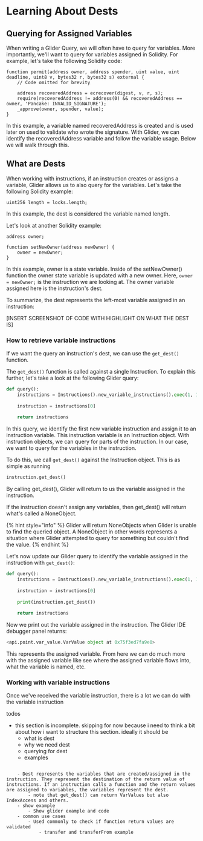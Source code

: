 # Learning About Dests

## Querying for Assigned Variables

When writing a Glider Query, we will often have to query for variables. More importantly, we'll want to query for variables assigned in Solidity. For example, let's take the following Solidity code:

```solidity
function permit(address owner, address spender, uint value, uint deadline, uint8 v, bytes32 r, bytes32 s) external {
    // Code omitted for brevity
    
    address recoveredAddress = ecrecover(digest, v, r, s);
    require(recoveredAddress != address(0) && recoveredAddress == owner, 'Pancake: INVALID_SIGNATURE');
    _approve(owner, spender, value);
}
```

In this example, a variable named recoveredAddress is created and is used later on used to validate who wrote the signature. With Glider, we can identify the recoveredAddress variable and follow the variable usage. Below we will walk through this.

## What are Dests

When working with instructions, if an instruction creates or assigns a variable, Glider allows us to also query for the variables. Let's take the following Solidity example:

```solidity
uint256 length = locks.length;
```

In this example, the dest is considered the variable named length.

Let's look at another Solidity example:

```solidity
address owner;

function setNewOwner(address newOwner) {
    owner = newOwner;
}
```

In this example, owner is a state variable. Inside of the setNewOwner() function the owner state variable is updated with a new owner. Here, `owner = newOwner;` is the instruction we are looking at. The owner variable assigned here is the instruction's dest.

To summarize, the dest represents the left-most variable assigned in an instruction:

\[INSERT SCREENSHOT OF CODE WITH HIGHLIGHT ON WHAT THE DEST IS]

### How to retrieve variable instructions

If we want the query an instruction's dest, we can use the `get_dest()` function.

The `get_dest()` function is called against a single Instruction. To explain this further, let's take a look at the following Glider query:

```python
def query():
    instructions = Instructions().new_variable_instructions().exec(1, 10)
    
    instruction = instructions[0]
    
    return instructions
```

In this query, we identify the first new variable instruction and assign it to an instruction variable. This instruction variable is an Instruction object. With instruction objects, we can query for parts of the instruction. In our case, we want to query for the variables in the instruction.

To do this, we call `get_dest()` against the Instruction object. This is as simple as running

```python
instruction.get_dest()
```

By calling get\_dest(), Glider will return to us the variable assigned in the instruction.&#x20;

If the instruction doesn't assign any variables, then get\_dest() will return what's called a NoneObject.

{% hint style="info" %}
Glider will return NoneObjects when Glider is unable to find the queried object. A NoneObject in other words represents a situation where Glider attempted to query for something but couldn't find the value.
{% endhint %}

Let's now update our Glider query to identify the variable assigned in the instruction with `get_dest()`:

```python
def query():
    instructions = Instructions().new_variable_instructions().exec(1, 10)
    
    instruction = instructions[0]
    
    print(instruction.get_dest())
    
    return instructions    
```

Now we print out the variable assigned in the instruction. The Glider IDE debugger panel returns:

```python
<api.point.var_value.VarValue object at 0x75f3ed7fa9e0>
```

This represents the assigned variable. From here we can do much more with the assigned variable like see where the assigned variable flows into, what the variable is named, etc.



### Working with variable instructions

Once we've received the variable instruction, there is a lot we can do with the variable instruction





todos

* this section is incomplete. skipping for now because i need to think a bit about how i want to structure this section. ideally it should be
  * what is dest
  * why we need dest
  * querying for dest
  * examples





```

    - Dest represents the variables that are created/assigned in the instruction. They represent the destination of the return value of instructions. If an instruction calls a function and the return values are assigned to variables, the variables represent the dest.
        - note that get_dest() can return VarValues but also IndexAccess and others.
    - show example
        - Show glider example and code
    - common use cases
        - Used commonly to check if function return values are validated
            - transfer and transferFrom example
```

